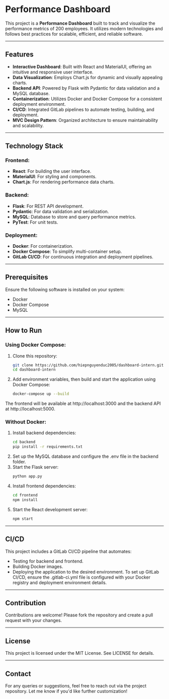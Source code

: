 # Performance Dashboard

This project is a **Performance Dashboard** built to track and visualize the performance metrics of 200 employees. It utilizes modern technologies and follows best practices for scalable, efficient, and reliable software.

---

## Features

- **Interactive Dashboard**: Built with React and MaterialUI, offering an intuitive and responsive user interface.
- **Data Visualization**: Employs Chart.js for dynamic and visually appealing charts.
- **Backend API**: Powered by Flask with Pydantic for data validation and a MySQL database.
- **Containerization**: Utilizes Docker and Docker Compose for a consistent deployment environment.
- **CI/CD**: Integrated GitLab pipelines to automate testing, building, and deployment.
- **MVC Design Pattern**: Organized architecture to ensure maintainability and scalability.

---

## Technology Stack

### Frontend:
- **React**: For building the user interface.
- **MaterialUI**: For styling and components.
- **Chart.js**: For rendering performance data charts.

### Backend:
- **Flask**: For REST API development.
- **Pydantic**: For data validation and serialization.
- **MySQL**: Database to store and query performance metrics.
- **PyTest**: For unit tests.

### Deployment:
- **Docker**: For containerization.
- **Docker Compose**: To simplify multi-container setup.
- **GitLab CI/CD**: For continuous integration and deployment pipelines.

---

## Prerequisites

Ensure the following software is installed on your system:
- Docker
- Docker Compose
- MySQL

---

## How to Run

### Using Docker Compose:

1. Clone this repository:
    ```bash
    git clone https://github.com/hiepnguyenduc2005/dashboard-intern.git
    cd dashboard-intern
    ```
2. Add environment variables, then build and start the application using Docker Compose:
    ```bash
    docker-compose up --build
    ```
The frontend will be available at http://localhost:3000 and the backend API at http://localhost:5000.

### Without Docker:
1. Install backend dependencies:
    ```bash
    cd backend
    pip install -r requirements.txt
    ```
2. Set up the MySQL database and configure the .env file in the backend folder.
3. Start the Flask server:
    ```bash
    python app.py
    ```
4. Install frontend dependencies:
    ```bash
    cd frontend
    npm install
    ```
5. Start the React development server:
    ```bash
    npm start
    ```
---
## CI/CD
This project includes a GitLab CI/CD pipeline that automates:
- Testing for backend and frontend.
- Building Docker images.
- Deploying the application to the desired environment.
To set up GitLab CI/CD, ensure the .gitlab-ci.yml file is configured with your Docker registry and deployment environment details.

---
## Contribution
Contributions are welcome! Please fork the repository and create a pull request with your changes.

---
## License
This project is licensed under the MIT License. See LICENSE for details.

---
## Contact
For any queries or suggestions, feel free to reach out via the project repository.
Let me know if you'd like further customization!
